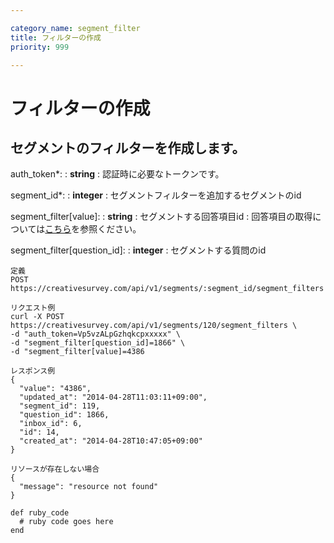 ```yaml
---

category_name: segment_filter
title: フィルターの作成
priority: 999

---
```


# フィルターの作成

## セグメントのフィルターを作成します。

auth_token*:
: __string__
: 認証時に必要なトークンです。

segment_id*:
: __integer__
: セグメントフィルターを追加するセグメントのid

segment_filter[value]:
: __string__
: セグメントする回答項目id
: 回答項目の取得については[こちら](#answer_item_index)を参照ください。

segment_filter[question_id]:
: __integer__
: セグメントする質問のid


~~~
定義
POST https://creativesurvey.com/api/v1/segments/:segment_id/segment_filters

リクエスト例
curl -X POST https://creativesurvey.com/api/v1/segments/120/segment_filters \
-d "auth_token=Vp5vzALpGzhqkcpxxxxx" \
-d "segment_filter[question_id]=1866" \
-d "segment_filter[value]=4386

レスポンス例
{
  "value": "4386",
  "updated_at": "2014-04-28T11:03:11+09:00",
  "segment_id": 119,
  "question_id": 1866,
  "inbox_id": 6,
  "id": 14,
  "created_at": "2014-04-28T10:47:05+09:00"
}

リソースが存在しない場合
{
  "message": "resource not found"
}
~~~

~~~
def ruby_code
  # ruby code goes here
end
~~~

